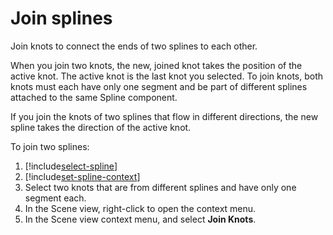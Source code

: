 # Join splines

Join knots to connect the ends of two splines to each other.

When you join two knots, the new, joined knot takes the position of the active knot. The active knot is the last knot you selected. To join knots, both knots must each have only one segment and be part of different splines attached to the same Spline component.

If you join the knots of two splines that flow in different directions, the new spline takes the direction of the active knot.

To join two splines:
1. [!include[select-spline](.\\snippets\\select-spline.md)]
1. [!include[set-spline-context](.\\snippets\\set-spline-context.md)]
1. Select two knots that are from different splines and have only one segment each.
1. In the Scene view, right-click to open the context menu.
1. In the Scene view context menu, and select **Join Knots**.
